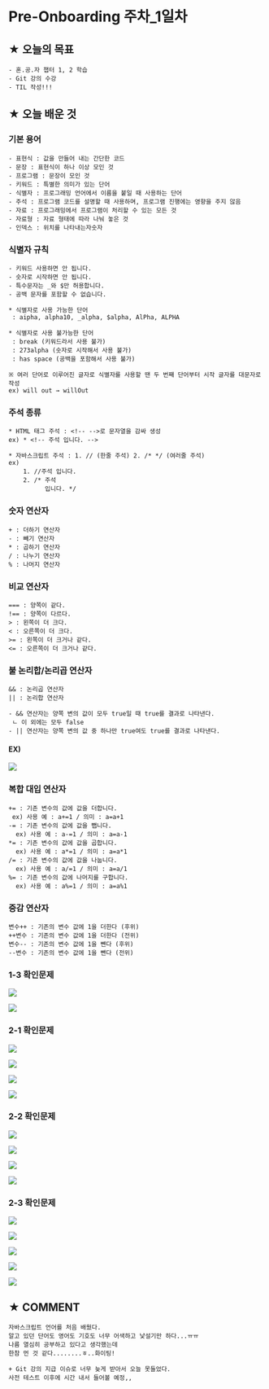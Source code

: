 # Pre-Onboarding 주차_1일차

## ★ 오늘의 목표

```
- 혼.공.자 챕터 1, 2 학습
- Git 강의 수강
- TIL 작성!!!
```

## ★ 오늘 배운 것

### 기본 용어
```
- 표현식 : 값을 만들어 내는 간단한 코드
- 문장 : 표현식이 하나 이상 모인 것
- 프로그램 : 문장이 모인 것
- 키워드 : 특별한 의미가 있는 단어
- 식별자 : 프로그래밍 언어에서 이름을 붙일 때 사용하는 단어
- 주석 : 프로그램 코드를 설명할 때 사용하며, 프로그램 진행에는 영향을 주지 않음
- 자료 : 프로그래밍에서 프로그램이 처리할 수 있는 모든 것
- 자료형 : 자료 형태에 따라 나눠 놓은 것
- 인덱스 : 위치를 나타내는자숫자
```

### 식별자 규칙
```
- 키워드 사용하면 안 됩니다.
- 숫자로 시작하면 안 됩니다.
- 특수문자는 _와 $만 허용합니다.
- 공백 문자를 포함할 수 없습니다.

* 식별자로 사용 가능한 단어
 : aipha, alpha10, _alpha, $alpha, AlPha, ALPHA

* 식별자로 사용 불가능한 단어
 : break (키워드라서 사용 불가)
 : 273alpha (숫자로 시작해서 사용 불가)
 : has space (공백을 포함해서 사용 불가)

※ 여러 단어로 이루어진 글자로 식별자를 사용할 땐 두 번째 단어부터 시작 글자를 대문자로 작성
ex) will out → willOut
```

### 주석 종류
```
* HTML 태그 주석 : <!-- -->로 문자열을 감싸 생성
ex) * <!-- 주석 입니다. -->

* 자바스크립트 주석 : 1. // (한줄 주석) 2. /* */ (여러줄 주석)
ex)
    1. //주석 입니다. 
    2. /* 주석
          입니다. */
```

### 숫자 연산자
```
+ : 더하기 연산자
- : 빼기 연산자
* : 곱하기 연산자
/ : 나누기 연산자
% : 나머지 연산자
```

### 비교 연산자
```
=== : 양쪽이 같다.
!== : 양쪽이 다르다.
> : 왼쪽이 더 크다.
< : 오른쪽이 더 크다.
>= : 왼쪽이 더 크거나 같다.
<= : 오른쪽이 더 크거나 같다.
```

### 불 논리합/논리곱 연산자
```
&& : 논리곱 연산자
|| : 논리합 연산자

- && 연산자는 양쪽 변의 값이 모두 true일 때 true를 결과로 나타낸다.
 ㄴ 이 외에는 모두 false
- || 연산자는 양쪽 변의 값 중 하나만 true여도 true를 결과로 나타낸다.
```

#### EX)
![](https://user-images.githubusercontent.com/117563796/200777521-605b0122-5568-4899-a7b9-3822bcb58979.png)

### 복합 대입 연산자
```
+= : 기존 변수의 값에 값을 더합니다.
 ex) 사용 예 : a+=1 / 의미 : a=a+1
-= : 기존 변수의 값에 값을 뺍니다.
  ex) 사용 예 : a-=1 / 의미 : a=a-1
*= : 기존 변수의 값에 값을 곱합니다.
  ex) 사용 예 : a*=1 / 의미 : a=a*1
/= : 기존 변수의 값에 값을 나눕니다.
  ex) 사용 예 : a/=1 / 의미 : a=a/1
%= : 기존 변수의 값에 나머지를 구합니다.
  ex) 사용 예 : a%=1 / 의미 : a=a%1
```

### 증감 연산자
```
변수++ : 기존의 변수 값에 1을 더한다 (후위)
++변수 : 기존의 변수 값에 1을 더한다 (전위)
변수-- : 기존의 변수 값에 1을 뺀다 (후위)
--변수 : 기존의 변수 값에 1을 뺀다 (전위)
```

### 1-3 확인문제 
![](https://user-images.githubusercontent.com/117563796/201016173-60e91d0b-69d4-4517-9fbe-d96049e3b58f.png)

![](https://user-images.githubusercontent.com/117563796/201016264-d4f96ca2-9ba5-4cbf-ac54-4120ee018d2b.png)

### 2-1 확인문제 
![](https://user-images.githubusercontent.com/117563796/201017799-e5d03835-4c38-4391-b1b0-65a916a0f2ea.png)

![](https://user-images.githubusercontent.com/117563796/201018204-bf246cb4-9b4d-408d-8732-c5c2bb65f765.png)

![](https://user-images.githubusercontent.com/117563796/201018579-373e1827-809c-4a66-8dac-a91a284aeb25.png)

![](https://user-images.githubusercontent.com/117563796/201018994-87589262-d174-465d-b808-1bac2a23bd4c.png)

### 2-2 확인문제 

![](https://user-images.githubusercontent.com/117563796/201022075-57ac78d2-982e-432e-9470-630df9dfc295.png)

![](https://user-images.githubusercontent.com/117563796/201022171-11d054d6-bb34-413f-8740-075ec560680d.png)

![](https://user-images.githubusercontent.com/117563796/201020521-2d036ec3-b389-45cd-8daa-a1e25f853e74.png)

![](https://user-images.githubusercontent.com/117563796/201021446-789a54fc-5528-4bd9-8a6b-1d358f47eec2.png)

### 2-3 확인문제 

![](https://user-images.githubusercontent.com/117563796/201022418-c193a950-78fa-4221-a624-737a68347028.png)

![](https://user-images.githubusercontent.com/117563796/201022898-f8344e9a-0354-4259-9009-56f3ae4909dc.png)

![](https://user-images.githubusercontent.com/117563796/201032403-88355a2c-6217-4516-aadc-81db0cd7b6fb.png)

![](https://user-images.githubusercontent.com/117563796/201032782-6ea63f6f-41a2-4e7b-95b5-f1f19fe0c223.png)

![](https://user-images.githubusercontent.com/117563796/201034348-dc06cd38-1d3e-4433-bb6b-e833ebd7b0e6.png)

## ★ COMMENT
```
자바스크립트 언어를 처음 배웠다.
알고 있던 단어도 영어도 기호도 너무 어색하고 낯설기만 하다...ㅠㅠ
나름 열심히 공부하고 있다고 생각했는데
한참 먼 것 같다........ㅎ..화이팅!

+ Git 강의 지급 이슈로 너무 늦게 받아서 오늘 못들었다.
사전 테스트 이후에 시간 내서 들어볼 예정,,
```
